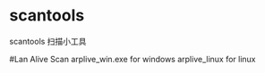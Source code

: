 # scantools
scantools 
扫描小工具

#Lan Alive Scan
arplive_win.exe  for windows
arplive_linux  for linux
